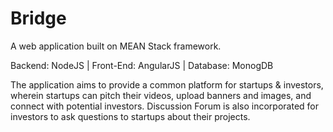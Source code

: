 # Bridge

A web application built on MEAN Stack framework. 

Backend: NodeJS | Front-End: AngularJS | Database: MonogDB

The application aims to provide a common platform for startups & investors, wherein startups can pitch their videos, upload banners and images, and connect with potential investors.
Discussion Forum is also incorporated for investors to ask questions to startups about their projects.


